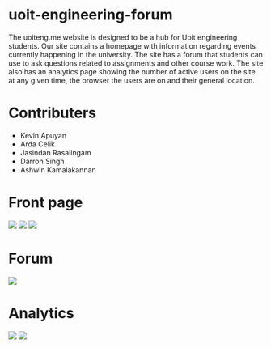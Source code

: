 # uoit-engineering-forum

The uoiteng.me website is designed to be a hub for Uoit engineering students. Our site contains a homepage with information regarding events currently happening in the university. The site has a forum that students can use to ask questions related to assignments and other course work. The site also has an analytics page showing the number of active users on the site at any given time, the browser the users are on and their general location.

# Contributers

<ul>
  <li>Kevin Apuyan</li>
  <li>Arda Celik</li>
  <li>Jasindan Rasalingam</li>
  <li>Darron Singh</li>
  <li>Ashwin Kamalakannan</li>
</ul>

# Front page
![](http://i.imgur.com/NdQz8Wl.png)
![](http://i.imgur.com/kpSTt5R.png)
![](http://i.imgur.com/SVu7YKt.png)

# Forum
![](http://i.imgur.com/GfxYjsI.png)

# Analytics
![](http://i.imgur.com/jUUGPnL.png)
![](http://i.imgur.com/J2NjqPu.png)
